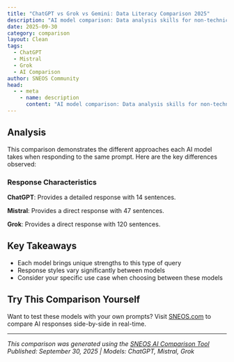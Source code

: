 ```yaml
---
title: "ChatGPT vs Grok vs Gemini: Data Literacy Comparison 2025"
description: "AI model comparison: Data analysis skills for non-technical professionals..."
date: 2025-09-30
category: comparison
layout: Clean
tags:
  - ChatGPT
  - Mistral
  - Grok
  - AI Comparison
author: SNEOS Community
head:
  - - meta
    - name: description
      content: "AI model comparison: Data analysis skills for non-technical professionals..."
---
```


<ChatComparison
  title="ChatGPT vs Grok vs Gemini: Data Literacy Comparison 2025"
  prompt="Data analysis skills for non-technical professionals"
  :responses='{
    "ChatGPT": "Certainly! Here are some essential data analysis skills tailored for non-technical professionals:\n\n1. **Understanding Data Basics**  \n   - Types of data (quantitative vs. qualitative)  \n   - Data sources and collection methods  \n   - Importance of data quality and cleaning\n\n2. **Excel and Spreadsheet Proficiency**  \n   - Basic formulas (SUM, AVERAGE, COUNT)  \n   - Data sorting and filtering  \n   - Pivot tables for summarizing data  \n   - Conditional formatting for visualization\n\n3. **Data Visualization**  \n   - Creating charts and graphs (bar, line, pie charts)  \n   - Choosing the right visualization for data  \n   - Using tools like Microsoft Excel, Google Sheets, or Tableau Public\n\n4. **Basic Statistical Concepts**  \n   - Mean, median, mode  \n   - Understanding variance and standard deviation  \n   - Simple correlation concepts (relationship between variables)\n\n5. **Interpreting Data**  \n   - Identifying trends and patterns  \n   - Drawing meaningful conclusions  \n   - Understanding the difference between correlation and causation\n\n6. **Using Data to Support Decisions**  \n   - Formulating questions to guide analysis  \n   - Presenting findings in a clear, concise manner  \n   - Storytelling with data for stakeholders\n\n7. **Familiarity with Data Tools (Optional by Interest)**  \n   - Introduction to user-friendly tools like Google Data Studio or Power BI  \n   - Basic knowledge of data querying using intuitive interfaces (e.g., SQL basics, if interested)\n\n8. **Critical Thinking and Problem Solving**  \n   - Questioning data sources and methodology  \n   - Identifying biases or errors  \n   - Evaluating the relevance and reliability of data\n\nIf you\u0027re a non-technical professional looking to improve data analysis skills, starting with Excel and data visualization is often the most practical and impactful. Would you like recommendations on courses or resources to get started?",
    "Mistral": "Data analysis skills are increasingly important for non-technical professionals to make informed decisions, identify trends, and improve business outcomes. Here are some key data analysis skills that can be beneficial for non-technical professionals:\n\n### 1. **Basic Statistical Knowledge**\n   - **Understanding Descriptive Statistics:** Mean, median, mode, standard deviation, and variance.\n   - **Basic Probability Concepts:** Understanding the likelihood of events.\n   - **Correlation and Regression:** Basic understanding of relationships between variables.\n\n### 2. **Data Visualization**\n   - **Tools:** Familiarity with tools like Excel, Tableau, Power BI, or Google Data Studio.\n   - **Creating Charts and Graphs:** Bar charts, line graphs, pie charts, scatter plots, and heat maps.\n   - **Interpreting Visualizations:** Ability to read and interpret data visualizations effectively.\n\n### 3. **Data Cleaning and Preparation**\n   - **Identifying and Handling Missing Data:** Techniques for dealing with missing or incomplete data.\n   - **Data Normalization:** Standardizing data to ensure consistency.\n   - **Data Transformation:** Converting data into a usable format.\n\n### 4. **Excel Proficiency**\n   - **Basic Functions:** SUM, AVERAGE, COUNT, etc.\n   - **Advanced Functions:** VLOOKUP, HLOOKUP, Pivot Tables, and Conditional Formatting.\n   - **Data Analysis Tools:** Using Excel\u0027s built-in data analysis tools.\n\n### 5. **Critical Thinking and Problem-Solving**\n   - **Asking the Right Questions:** Formulating hypotheses and identifying key metrics.\n   - **Analyzing Trends:** Identifying patterns and trends in data.\n   - **Drawing Conclusions:** Making data-driven decisions based on analysis.\n\n### 6. **Communication Skills**\n   - **Presenting Data:** Effectively communicating findings to stakeholders.\n   - **Storytelling with Data:** Creating compelling narratives around data insights.\n   - **Report Writing:** Writing clear and concise reports.\n\n### 7. **Understanding of Business Metrics**\n   - **Key Performance Indicators (KPIs):** Identifying and tracking relevant KPIs.\n   - **Return on Investment (ROI):** Understanding and calculating ROI.\n   - **Customer Lifetime Value (CLV):** Measuring the value of a customer over time.\n\n### 8. **Basic Programming Skills (Optional)**\n   - **Python or R:** Basic knowledge can be helpful for more advanced analysis.\n   - **SQL:** Basic queries for data retrieval and manipulation.\n\n### 9. **Ethical Considerations**\n   - **Data Privacy:** Understanding the importance of data privacy and ethical considerations.\n   - **Bias in Data:** Recognizing and mitigating biases in data analysis.\n\n### 10. **Continuous Learning**\n   - **Staying Updated:** Keeping up with the latest trends and tools in data analysis.\n   - **Online Courses and Certifications:** Taking courses on platforms like Coursera, edX, or LinkedIn Learning.\n\n### Practical Tips for Non-Technical Professionals:\n1. **Start Small:** Begin with basic Excel functions and gradually move to more complex tools.\n2. **Use Real Data:** Practice with real-world data to gain practical experience.\n3. **Collaborate:** Work with data analysts or IT professionals to understand their processes.\n4. **Join Communities:** Participate in online forums, webinars, and workshops related to data analysis.\n\nBy developing these skills, non-technical professionals can enhance their decision-making capabilities and contribute more effectively to their organizations.",
    "Grok": "Data analysis skills are increasingly valuable for non-technical professionals across industries, as data-driven decision-making becomes essential in roles like marketing, HR, operations, and more. While non-technical professionals may not need to dive into complex programming or statistical modeling, they can still develop practical data analysis skills to interpret, manage, and leverage data effectively. Below are key data analysis skills for non-technical professionals, along with tips on how to build and apply them.\n\n---\n\n### **1. Understanding Data Basics**\n- **What it is**: Grasping fundamental concepts like data types (quantitative vs. qualitative), data sources, and basic metrics (e.g., averages, percentages).\n- **Why it matters**: This foundational knowledge helps in interpreting reports and identifying relevant data for decision-making.\n- **How to develop**:\n  - Take introductory online courses on data literacy (e.g., Coursera, LinkedIn Learning).\n  - Learn key terms like mean, median, mode, trends, and correlations.\n  - Familiarize yourself with common business metrics in your field (e.g., sales conversion rates, employee turnover rates).\n\n**Practical Application**: Use data terminology confidently in discussions and ask relevant questions when presented with data reports.\n\n---\n\n### **2. Data Interpretation and Critical Thinking**\n- **What it is**: The ability to read charts, graphs, and reports, and draw meaningful insights or identify trends and anomalies.\n- **Why it matters**: Non-technical roles often involve reviewing data summaries (e.g., sales dashboards or customer feedback reports) and making decisions based on them.\n- **How to develop**:\n  - Practice reading visualizations like bar charts, line graphs, and pie charts to understand what they represent.\n  - Learn to question data: Is it complete? Are there biases? Does it align with other sources?\n  - Use free tools like Google Data Studio to explore real-world data visualizations.\n\n**Practical Application**: Analyze a monthly performance report to identify underperforming areas and suggest improvements.\n\n---\n\n### **3. Proficiency in Spreadsheet Tools (e.g., Excel, Google Sheets)**\n- **What it is**: Using basic spreadsheet functionalities like sorting, filtering, creating pivot tables, and applying simple formulas.\n- **Why it matters**: Spreadsheets are widely used for organizing and analyzing small to medium datasets in non-technical roles.\n- **How to develop**:\n  - Learn basic Excel/Google Sheets functions like SUM, AVERAGE, VLOOKUP, and IF statements through tutorials on YouTube or platforms like Udemy.\n  - Practice creating pivot tables to summarize and analyze data.\n  - Explore templates for budgeting, project tracking, or sales data to understand common use cases.\n\n**Practical Application**: Use Excel to track project budgets, calculate growth percentages, or summarize survey results.\n\n---\n\n### **4. Data Visualization Basics**\n- **What it is**: Creating and understanding simple visual representations of data (e.g., graphs, charts) to communicate insights effectively.\n- **Why it matters**: Visuals make complex data accessible and persuasive in presentations or reports.\n- **How to develop**:\n  - Use tools like Canva, Google Charts, or Excel to create basic visuals.\n  - Learn best practices for visualization (e.g., avoiding cluttered charts, choosing the right chart type for the data).\n  - Study examples of effective data storytelling in business contexts.\n\n**Practical Application**: Create a bar chart in Excel to show quarterly sales trends and present it in a team meeting.\n\n---\n\n### **5. Problem-Solving with Data**\n- **What it is**: Using data to identify problems, uncover opportunities, and support decisions.\n- **Why it matters**: Non-technical professionals often need to justify recommendations or solve business challenges with evidence.\n- **How to develop**:\n  - Practice breaking down a business question into measurable components (e.g., \u201CWhy are sales dropping?\u201D \u2192 Look at regional data, product performance, etc.).\n  - Use case studies or real-world scenarios to practice connecting data to solutions.\n  - Collaborate with data teams to understand how they approach problem-solving.\n\n**Practical Application**: Use customer feedback data to identify common pain points and propose a targeted solution.\n\n---\n\n### **6. Familiarity with Data Tools for Non-Technical Users**\n- **What it is**: Using user-friendly data tools designed for non-technical professionals, such as Power BI (basic dashboards), Tableau Public, or Google Analytics.\n- **Why it matters**: These tools provide accessible ways to explore and visualize data without coding knowledge.\n- **How to develop**:\n  - Start with free or beginner-friendly versions of tools like Google Analytics (for website data) or Power BI.\n  - Watch tutorials specific to your role (e.g., Google Analytics for marketers).\n  - Experiment with sample datasets to build confidence.\n\n**Practical Application**: Use Google Analytics to monitor website traffic trends and report key metrics to your team.\n\n---\n\n### **7. Data Storytelling and Communication**\n- **What it is**: Presenting data insights in a clear, compelling way to influence stakeholders or drive action.\n- **Why it matters**: Non-technical professionals often act as a bridge between data teams and business leaders, translating numbers into actionable narratives.\n- **How to develop**:\n  - Practice summarizing key points from a dataset (e.g., \u201CSales dropped 10% due to lower demand in Q3\u201D).\n  - Use frameworks like the \u201CWhat? So What? Now What?\u201D model to structure findings (What happened? Why does it matter? What should we do?).\n  - Take courses on data storytelling (e.g., on LinkedIn Learning).\n\n**Practical Application**: Prepare a short presentation for management that uses data to recommend a new marketing strategy.\n\n---\n\n### **8. Data Ethics and Privacy Awareness**\n- **What it is**: Understanding the importance of handling data responsibly, respecting privacy laws (e.g., GDPR, CCPA), and avoiding bias.\n- **Why it matters**: Mishandling data can lead to legal or reputational risks, and ethical considerations are critical in all roles.\n- **How to develop**:\n  - Learn the basics of data privacy regulations relevant to your region or industry.\n  - Be cautious about sharing sensitive data and always anonymize personal information when possible.\n  - Read case studies on data misuse to understand potential pitfalls.\n\n**Practical Application**: Ensure customer data in a report is anonymized before sharing it with external partners.\n\n---\n\n### **9. Collaboration with Technical Teams**\n- **What it is**: Effectively communicating needs and understanding outputs when working with data analysts, scientists, or IT teams.\n- **Why it matters**: Non-technical professionals often rely on technical teams to process data, so clear communication ensures better outcomes.\n- **How to develop**:\n  - Learn to articulate what data or insights you need (e.g., \u201CI need monthly sales by region for the last year\u201D).\n  - Ask questions about technical outputs to build understanding (e.g., \u201CWhat does this correlation mean for our strategy?\u201D).\n  - Attend cross-functional meetings or workshops to observe how data teams operate.\n\n**Practical Application**: Collaborate with a data analyst to refine a customer segmentation report for a marketing campaign.\n\n---\n\n### **Resources for Learning Data Analysis Skills**\n- **Online Courses**: \n  - Coursera: \u201CExcel Skills for Business\u201D (Macquarie University)\n  - LinkedIn Learning: \u201CData Fluency: Exploring and Describing Data\u201D\n  - edX: \u201CData Literacy Fundamentals\u201D\n- **Free Tools**: Google Sheets, Google Data Studio, Canva (for visualizations)\n- **Books**: \n  - \u201CData Literacy: A User\u2019s Guide\u201D by David Herzog\n  - \u201CStorytelling with Data\u201D by Cole Nussbaumer Knaflic\n- **Communities**: Join forums like Reddit\u2019s r/dataanalysis or local meetups to learn from peers.\n\n---\n\n### **Tips for Non-Technical Professionals**\n1. **Start Small**: Focus on one skill (e.g., Excel) and gradually build on it.\n2. **Leverage Your Domain Knowledge**: Combine industry expertise with data insights to create unique value (e.g., using sales data to improve client relationships).\n3. **Practice Regularly**: Use real data from your job (if permitted) to solve actual business problems.\n4. **Ask for Help**: Don\u2019t hesitate to seek guidance from data-savvy colleagues or take advantage of internal training programs.\n\nBy developing these skills, non-technical professionals can confidently engage with data, contribute to data-driven decisions, and enhance their career prospects in an increasingly data-centric world."
  }'
  published-date="12:07"
/>

## Analysis

This comparison demonstrates the different approaches each AI model takes when responding to the same prompt. Here are the key differences observed:

### Response Characteristics

**ChatGPT**: Provides a detailed response with 14 sentences. 

**Mistral**: Provides a direct response with 47 sentences. 

**Grok**: Provides a direct response with 120 sentences. 

## Key Takeaways

- Each model brings unique strengths to this type of query
- Response styles vary significantly between models
- Consider your specific use case when choosing between these models

## Try This Comparison Yourself

Want to test these models with your own prompts? Visit [SNEOS.com](https://sneos.com) to compare AI responses side-by-side in real-time.

---

*This comparison was generated using the [SNEOS AI Comparison Tool](https://sneos.com)*
*Published: September 30, 2025 | Models: ChatGPT, Mistral, Grok*
